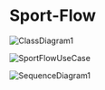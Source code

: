 # Sport-Flow

![ClassDiagram1](https://github.com/user-attachments/assets/9659a8e8-94f1-4ab9-ac49-1fca3829fa5b)

![SportFlowUseCase](https://github.com/user-attachments/assets/add29b7c-8566-4c6f-bc77-2a4794bb3641)


![SequenceDiagram1](https://github.com/user-attachments/assets/00c79757-1701-4f0a-a0fa-50ce70dd9af9)
